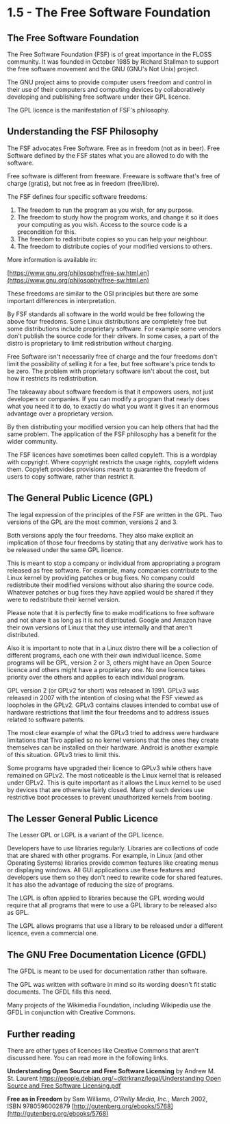 # 1.5 - The Free Software Foundation

## The Free Software Foundation

The Free Software Foundation \(FSF\) is of great importance in the FLOSS community. It was founded in October 1985 by Richard Stallman to support the free software movement and the GNU \(GNU's Not Unix\) project.

The GNU project aims to provide computer users freedom and control in their use of their computers and computing devices by collaboratively developing and publishing free software under their GPL licence.

The GPL licence is the manifestation of FSF's philosophy.

## Understanding the FSF Philosophy

The FSF advocates Free Software. Free as in freedom \(not as in beer\). Free Software defined by the FSF states what you are allowed to do with the software.

Free software is different from freeware. Freeware is software that's free of charge \(gratis\), but not free as in freedom \(free/libre\).

The FSF defines four specific software freedoms:

1. The freedom to run the program as you wish, for any purpose.
2. The freedom to study how the program works, and change it so it does your computing as you wish. Access to the source code is a precondition for this.
3. The freedom to redistribute copies so you can help your neighbour.
4. The freedom to distribute copies of your modified versions to others.

More information is available in:

[https://www.gnu.org/philosophy/free-sw.html.en](https://www.gnu.org/philosophy/free-sw.html.en)

These freedoms are similar to the OSI principles but there are some important differences in interpretation.

By FSF standards all software in the world would be free following the above four freedoms. Some Linux distributions are completely free but some distributions include proprietary software. For example some vendors don't publish the source code for their drivers. In some cases, a part of the distro is proprietary to limit redistribution without charging.

Free Software isn't necessarily free of charge and the four freedoms don't limit the possibility of selling it for a fee, but free software's price tends to be zero. The problem with proprietary software isn't about the cost, but how it restricts its redistribution.

The takeaway about software freedom is that it empowers users, not just developers or companies. If you can modify a program that nearly does what you need it to do, to exactly do what you want it gives it an enormous advantage over a proprietary version.

By then distributing your modified version you can help others that had the same problem. The application of the FSF philosophy has a benefit for the wider community.

The FSF licences have sometimes been called copyleft. This is a wordplay with copyright. Where copyright restricts the usage rights, copyleft widens them. Copyleft provides provisions meant to guarantee the freedom of users to copy software, rather than restrict it.

## The General Public Licence \(GPL\)

The legal expression of the principles of the FSF are written in the GPL. Two versions of the GPL are the most common, versions 2 and 3.

Both versions apply the four freedoms. They also make explicit an implication of those four freedoms by stating that any derivative work has to be released under the same GPL licence.

This is meant to stop a company or individual from appropriating a program released as free software. For example, many companies contribute to the Linux kernel by providing patches or bug fixes. No company could redistribute their modified versions without also sharing the source code. Whatever patches or bug fixes they have applied would be shared if they were to redistribute their kernel version.

Please note that it is perfectly fine to make modifications to free software and not share it as long as it is not distributed. Google and Amazon have their own versions of Linux that they use internally and that aren't distributed.

Also it is important to note that in a Linux distro there will be a collection of different programs, each one with their own individual licence. Some programs will be GPL, version 2 or 3, others might have an Open Source licence and others might have a proprietary one. No one licence takes priority over the others and applies to each individual program.

GPL version 2 \(or GPLv2 for short\) was released in 1991. GPLv3 was released in 2007 with the intention of closing what the FSF viewed as loopholes in the GPLv2. GPLv3 contains clauses intended to combat use of hardware restrictions that limit the four freedoms and to address issues related to software patents.

The most clear example of what the GPLv3 tried to address were hardware limitations that Tivo applied so no kernel versions that the ones they create themselves can be installed on their hardware. Android is another example of this situation. GPLv3 tries to limit this.

Some programs have upgraded their licence to GPLv3 while others have remained on GPLv2. The most noticeable is the Linux kernel that is released under GPLv2. This is quite important as it allows the Linux kernel to be used by devices that are otherwise fairly closed. Many of such devices use restrictive boot processes to prevent unauthorized kernels from booting.

## The Lesser General Public Licence

The Lesser GPL or LGPL is a variant of the GPL licence.

Developers have to use libraries regularly. Libraries are collections of code that are shared with other programs. For example, in Linux \(and other Operating Systems\) libraries provide common features like creating menus or displaying windows. All GUI applications use these features and developers use them so they don't need to rewrite code for shared features. It has also the advantage of reducing the size of programs.

The LGPL is often applied to libraries because the GPL wording would require that all programs that were to use a GPL library to be released also as GPL.

The LGPL allows programs that use a library to be released under a different licence, even a commercial one.

## The GNU Free Documentation Licence \(GFDL\)

The GFDL is meant to be used for documentation rather than software.

The GPL was written with software in mind so its wording doesn't fit static documents. The GFDL fills this need.

Many projects of the Wikimedia Foundation, including Wikipedia use the GFDL in conjunction with Creative Commons.

## Further reading

There are other types of licences like Creative Commons that aren't discussed here. You can read more in the following links.

**Understanding Open Source and Free Software Licensing** by Andrew M. St. Laurent [https://people.debian.org/~dktrkranz/legal/Understanding Open Source and Free Software Licensing.pdf](https://people.debian.org/~dktrkranz/legal/Understanding%20Open%20Source%20and%20Free%20Software%20Licensing.pdf)

**Free as in Freedom** by Sam Williams, _O'Reilly Media, Inc._, March 2002, ISBN 9780596002879 [http://gutenberg.org/ebooks/5768](http://gutenberg.org/ebooks/5768)


